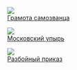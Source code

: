 ![](/books/adv_history/Андрей%20Посняков/Грамота%20самозванца.jpg)  
[Грамота самозванца](/books/adv_history/Андрей%20Посняков/Грамота%20самозванца)

![](/books/adv_history/Андрей%20Посняков/Московский%20упырь.jpg)  
[Московский упырь](/books/adv_history/Андрей%20Посняков/Московский%20упырь)

![](/books/adv_history/Андрей%20Посняков/Разбойный%20приказ.jpg)  
[Разбойный приказ](/books/adv_history/Андрей%20Посняков/Разбойный%20приказ)
